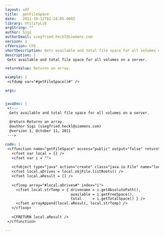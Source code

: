 ```yaml
---
layout: udf
title:  getFileSpace
date:   2011-10-12T02:18:05.000Z
library: UtilityLib
argString: ""
author: Sigi
authorEmail: siegfried.heckl@siemens.com
version: 1
cfVersion: CF6
shortDescription: Gets available and total file space for all volumes on a server.
description: |
 Gets available and total file space for all volumes on a server.

returnValue: Returns an array.

example: |
 <cfdump var="#getFileSpace()#" />

args:


javaDoc: |
 <!---
  Gets available and total file space for all volumes on a server.
  
  @return Returns an array. 
  @author Sigi (siegfried.heckl@siemens.com) 
  @version 1, October 11, 2011 
 --->

code: |
 <cffunction name="getFileSpace" access="public" output="false" returntype="array" hint="returns disk filespaces of the server">
   <cfset var local = {} />
   <cfset var i = "">
 
   <cfobject type="java" action="create" class="java.io.File" name="local.objFile" />
   <cfset local.aDrives = local.objFile.listRoots() />
   <cfset local.aResult = [] />
 
   <cfloop array="#local.aDrives#" index="i">
     <cfset local.strTemp = { drivename = i.getAbsolutePath(),
                              available = i.getFreeSpace(),
                              total     = i.getTotalSpace() } />
     <cfset arrayAppend(local.aResult, local.strTemp) />
   </cfloop>
 
   <CFRETURN local.aResult />
 </cffunction>

---
```


